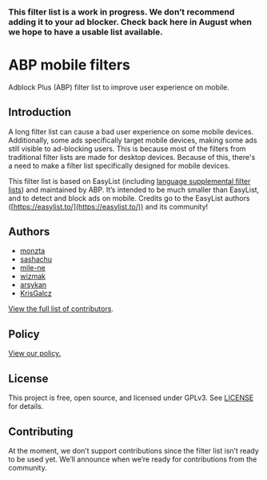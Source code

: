 ### This filter list is a work in progress. We don’t recommend adding it to your ad blocker. Check back here in August when we hope to have a usable list available.

# **ABP mobile filters**

Adblock Plus (ABP) filter list to improve user experience on mobile.

## **Introduction**

A long filter list can cause a bad user experience on some mobile devices. Additionally, some ads specifically target mobile devices, making some ads still visible to ad-blocking users. This is because most of the filters from traditional filter lists are made for desktop devices. Because of this, there's a need to make a filter list specifically designed for mobile devices.

This filter list is based on EasyList (including [language supplemental filter lists](https://adblockplus.org/subscriptions#type_ads)) and maintained by ABP. It’s intended to be much smaller than EasyList, and to detect and block ads on mobile. Credits go to the EasyList authors ([https://easylist.to/](https://easylist.to/)) and its community! 

## **Authors**

* [monzta](https://github.com/monzta)
* [sashachu](https://github.com/sashachu)
* [mile-ne](https://github.com/mile-ne)
* [wizmak](https://github.com/wizmak)
* [arsykan](https://github.com/arsykan)
* [KrisGalcz](https://github.com/KrisGalcz)


[View the full list of contributors](https://github.com/abp-filters/abp-filters-mobile/graphs/contributors).

## **Policy**

[View our policy.](https://github.com/abp-filters/abp-filters-mobile/blob/master/POLICY.md)

## **License**

This project is free, open source, and licensed under GPLv3. See [LICENSE](https://github.com/abp-filters/abp-filters-mobile/blob/master/LICENSE) for details.

## **Contributing**

At the moment, we don’t support contributions since the filter list isn’t ready to be used yet. We’ll announce when we’re ready for contributions from the community. 
